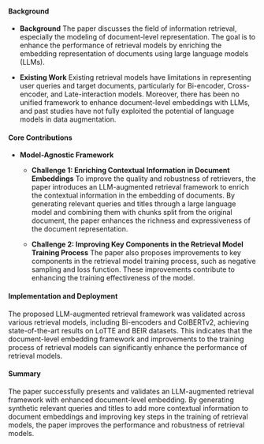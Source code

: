 #### Background
- **Background**
The paper discusses the field of information retrieval, especially the modeling of document-level representation. The goal is to enhance the performance of retrieval models by enriching the embedding representation of documents using large language models (LLMs).

- **Existing Work**
Existing retrieval models have limitations in representing user queries and target documents, particularly for Bi-encoder, Cross-encoder, and Late-interaction models. Moreover, there has been no unified framework to enhance document-level embeddings with LLMs, and past studies have not fully exploited the potential of language models in data augmentation.

#### Core Contributions
  - **Model-Agnostic Framework**
    - **Challenge 1: Enriching Contextual Information in Document Embeddings**
        To improve the quality and robustness of retrievers, the paper introduces an LLM-augmented retrieval framework to enrich the contextual information in the embedding of documents. By generating relevant queries and titles through a large language model and combining them with chunks split from the original document, the paper enhances the richness and expressiveness of the document representation.

    - **Challenge 2: Improving Key Components in the Retrieval Model Training Process**
        The paper also proposes improvements to key components in the retrieval model training process, such as negative sampling and loss function. These improvements contribute to enhancing the training effectiveness of the model.

#### Implementation and Deployment
The proposed LLM-augmented retrieval framework was validated across various retrieval models, including Bi-encoders and ColBERTv2, achieving state-of-the-art results on LoTTE and BEIR datasets. This indicates that the document-level embedding framework and improvements to the training process of retrieval models can significantly enhance the performance of retrieval models.

#### Summary
The paper successfully presents and validates an LLM-augmented retrieval framework with enhanced document-level embedding. By generating synthetic relevant queries and titles to add more contextual information to document embeddings and improving key steps in the training of retrieval models, the paper improves the performance and robustness of retrieval models.